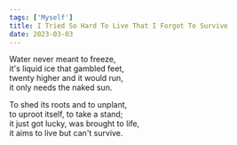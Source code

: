 ```yaml
---  
tags: ['Myself']
title: I Tried So Hard To Live That I Forgot To Survive
date: 2023-03-03
---
```


Water never meant to freeze,  
it's liquid ice that gambled feet,  
twenty higher and it would run,  
it only needs the naked sun.

To shed its roots and to unplant,  
to uproot itself, to take a stand;  
it just got lucky, was brought to life,  
it aims to live but can't survive.

